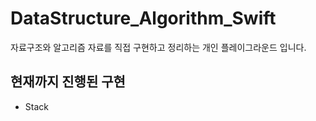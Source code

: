 # DataStructure_Algorithm_Swift

자료구조와 알고리즘 자료를 직접 구현하고 정리하는 개인 플레이그라운드 입니다.

## 현재까지 진행된 구현

- Stack
